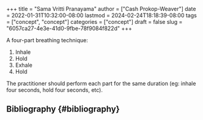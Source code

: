 +++
title = "Sama Vritti Pranayama"
author = ["Cash Prokop-Weaver"]
date = 2022-01-31T10:32:00-08:00
lastmod = 2024-02-24T18:18:39-08:00
tags = ["concept", "concept"]
categories = ["concept"]
draft = false
slug = "6057ca27-4e3e-41d0-9fbe-78f9084f822d"
+++

A four-part breathing technique:

1.  Inhale
2.  Hold
3.  Exhale
4.  Hold

The practitioner should perform each part for the same duration (eg: inhale four seconds, hold four seconds, etc).


## Bibliography {#bibliography}

<style>.csl-entry{text-indent: -1.5em; margin-left: 1.5em;}</style><div class="csl-bib-body">
</div>
